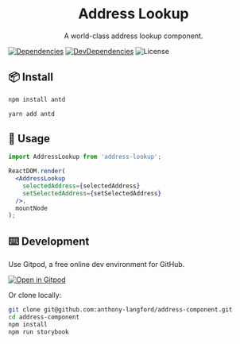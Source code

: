 <h1 align="center">Address Lookup</h1>
<div align="center">A world-class address lookup component.</div>

[![Dependencies](https://img.shields.io/david/anthony-langford/address-lookup)](https://david-dm.org/anthony-langford/address-lookup) [![DevDependencies](https://img.shields.io/david/dev/anthony-langford/address-lookup)](https://david-dm.org/anthony-langford/address-lookup?type=dev) ![License](https://img.shields.io/badge/license-MIT-green)

## 📦 Install

```bash
npm install antd
```

```bash
yarn add antd
```

## 🔨 Usage

```jsx
import AddressLookup from 'address-lookup';

ReactDOM.render(
  <AddressLookup
    selectedAddress={selectedAddress}
    setSelectedAddress={setSelectedAddress}
  />,
  mountNode
);
```

## ⌨️ Development

Use Gitpod, a free online dev environment for GitHub.

[![Open in Gitpod](https://gitpod.io/button/open-in-gitpod.svg)](https://gitpod.io/#https://github.com/anthony-langford/address-component)

Or clone locally:

```bash
git clone git@github.com:anthony-langford/address-component.git
cd address-component
npm install
npm run storybook
```
